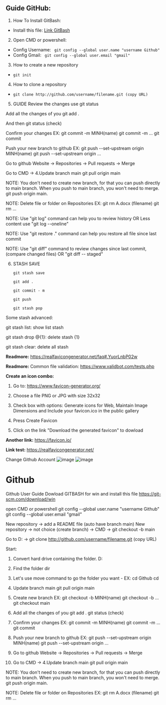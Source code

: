 ## Guide GitHub: 
1. How To Install GitBash:

- Install this file: [Link GitBash](https://git-scm.com/download/win)

2. Open CMD or powershell:

- Config Username: 
   ` git config --global user.name "username Github"`
- Config Gmail: 
   ` git config --global user.email "gmail"`
  
3. How to create a new repository 

- `git init`

4. How to clone a repository 

- `git clone http://github.com/username/filename.git (copy URL)`

5. GUIDE
Review the changes use git status

Add all the changes of you git add .

And then git status (check)

Confirm your changes EX: git commit -m MINH(name) git commit -m ... git commit

Push your new branch to github EX: git push --set-upstream origin MINH(name) git push --set-upstream origin ...

Go to github Website -> Repositories -> Pull requests -> Merge

Go to CMD -> 4.Update branch main git pull origin main

NOTE: You don't need to create new branch, for that you can push directly to main branch. When you push to main branch, you won't need to merge. git push origin main.

NOTE: Delete file or folder on Repositories EX: git rm A.docx (filename) git rm ...

NOTE: Use "git log" command can help you to review history OR Less content use "git log --oneline"

NOTE: Use "git restore ." command can help you restore all file since last commit

NOTE: Use "git diff" command to review changes since last commit, (compare changed files) OR "git diff -- staged"

6. STASH SAVE

   `git stash save`
   
   `git add .`
   
   `git commit - m `
   
   `git push`
   
   `git stash pop`
   
Some stash advanced:

git stash list: show list stash

git stash drop @{1}: delete stash {1}

git stash clear: delete all stash


**Readmore:** https://realfavicongenerator.net/faq#.YuorLnbP02w

**Readmore:** Common file validation: https://www.validbot.com/tests.php

**Create an icon combo:**

  1. Go to: https://www.favicon-generator.org/

  2. Choose a file PNG or JPG with size 32x32

  3. Check box with options: Generate icons for Web, Maintain Image Dimensions and Include your favicon.ico in the public gallery
 
  4. Press Create Favicon 

  5. Click on the link "Download the generated favicon" to dowload

**Another link:** https://favicon.io/

**Link test:** https://realfavicongenerator.net/


Change Github Account 
![image](https://user-images.githubusercontent.com/59383987/194714410-db8dff16-61f6-427f-9fd2-492991eb10c8.png)
![image](https://user-images.githubusercontent.com/59383987/194714423-e2e8eae1-bc91-4a53-a76d-8c42e94563db.png)

# Github
Github User Guide
Dowload GITBASH for win and install this file
https://git-scm.com/download/win

open CMD or powershell
git config --global user.name "username Github"
git config --global user.email "gmail"

New repository -> add a README file (auto have branch main)
New repository -> not choice (create branch) -> CMD -> git checkout -b main

Go to D: -> git clone http://github.com/username/filename.git (copy URL)

Start:
1. Convert hard drive containing the folder.
D: 

2. Find the folder
dir

3. Let's use move command to go the folder you want - EX: cd Github
cd

4. Update branch main
git pull origin main

5. Create new branch EX: git checkout -b MINH(name)
git checkout -b ...
git checkout main

6. Add all the changes of you
git add .
git status (check)

7. Confirm your changes EX: git commit -m MINH(name)
git commit -m ...
git commit

8. Push your new branch to github EX: git push --set-upstream origin MINH(name)
git push --set-upstream origin ...

9. Go to github Website -> Repositories -> Pull requests -> Merge

10. Go to CMD -> 4.Update branch main
git pull origin main

NOTE: You don't need to create new branch, for that you can push directly to main branch.
When you push to main branch, you won't need to merge.
git push origin main.

NOTE: Delete file or folder on Repositories EX: git rm A.docx (filename)
git rm  ... 


